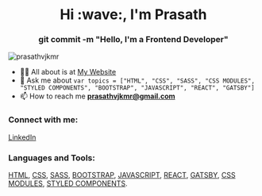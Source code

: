 <h1 align="center">Hi :wave:, I'm Prasath</h1>
<h3 align="center">git commit -m "Hello, I'm a Frontend Developer"</h3>


<p align="left"> <img src="https://komarev.com/ghpvc/?username=prasathvjkmr&label=Profile%20views&color=0e75b6&style=plastic" alt="prasathvjkmr" /> </p>

- 👨‍💻 All about is at [My Website](https://prasathvjkmr.netlify.app/)
- 💬 Ask me about ```var topics = ["HTML", "CSS", "SASS", "CSS MODULES", "STYLED COMPONENTS", "BOOTSTRAP", "JAVASCRIPT", "REACT", "GATSBY"]```
- 📫 How to reach me **prasathvjkmr@gmail.com**

<h3 align="left">Connect with me:</h3>
<p>
<a href="https://linkedin.com/in/prasathvjkmr" target="blank">LinkedIn</a>
</p>

<h3 align:"left">Languages and Tools:</h3>
<p align="Left">
<a href="https://developer.mozilla.org/en-US/docs/Learn/HTML" target="_blank">HTML</a>, 
<a href="https://web.dev/learn/css/" target="_blank">CSS</a>, 
<a href="https://sass-lang.com/" target="_blank">SASS</a>, 
<a href="https://getbootstrap.com/" target="_blank">BOOTSTRAP</a>, 
<a href="https://developer.mozilla.org/en-US/docs/Learn/Javascript" target="_blank">JAVASCRIPT</a>, 
<a href="https://beta.reactjs.org/" target="_blank">REACT</a>,
<a href="https://www.gatsbyjs.com/" target="_blank">GATSBY</a>,
<a href="https://blog.logrocket.com/a-deep-dive-into-css-modules/" target="_blank">CSS MODULES</a>,
<a href="https://styled-components.com/" target="_blank">STYLED COMPONENTS</a>.
 
</p>
